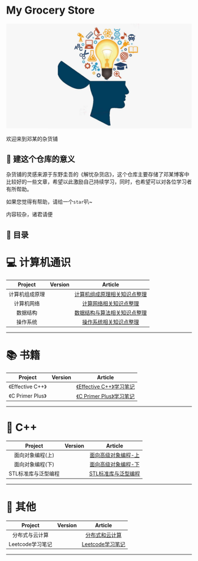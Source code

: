 # My Grocery Store

![knowledge](/images/knowledge.jpg)

欢迎来到邓某的杂货铺

## 🌟 建这个仓库的意义

杂货铺的灵感来源于东野圭吾的《解忧杂货店》，这个仓库主要存储了邓某博客中比较好的一些文章，希望以此激励自己持续学习，同时，也希望可以对各位学习者有所帮助。

如果您觉得有帮助，请给一个`star`叭~

内容较杂，诸君请便

## 📖 目录


# 💻 计算机通识

| Project | Version | Article |
|:-------:|:-------:| :------: |
|计算机组成原理|  | [计算机组成原理相关知识点整理](/articles/计算机组成原理/计算机组成原理相关知识点整理.md) |
|计算机网络|  | [计算网络相关知识点整理](/articles/计算机网络/计算网络相关知识点整理.md) |
|数据结构|  | [数据结构与算法相关知识点整理](/articles/数据结构/数据结构与算法相关知识点整理.md) |
|操作系统|  | [操作系统相关知识点整理](/articles/操作系统/操作系统相关知识点整理.md) |

----------------------------------

# 📚 书籍

| Project | Version | Article |
|:-------:|:-------:| :------: |
|《Effective C++》|  | [《Effective C++》学习笔记](/articles/EffectiveCPP/EffectiveCPP学习笔记.md) |
|《C Primer Plus》|  | [《C Primer Plus》学习笔记](/articles/CPrimerPlus/CPrimerPlus学习笔记.md) |

----------------------------------

# 🔑 C++

| Project | Version | Article |
|:-------:|:-------:| :------: |
|面向对象编程(上)|  | [面向高级对象编程-上](/articles/面向对象编程(上)/面向高级对象编程_上.md) |
|面向对象编程(下)|  | [面向高级对象编程-下](/articles/面向对象编程(下)/面向高级对象编程_下.md) |
|STL标准库与泛型编程|  | [STL标准库与泛型编程](/articles/STL标准库与泛型编程/STL标准库与泛型编程.md) |

----------------------------------

# 💼 其他

| Project | Version | Article |
|:-------:|:-------:| :------: |
|分布式与云计算|  | [分布式和云计算](/articles/分布式与云计算/分布式和云计算.md) |
|Leetcode学习笔记|  | [Leetcode学习笔记](/articles/LeetCode学习笔记/Leetcode学习笔记.md) |

----------------------------------
